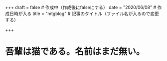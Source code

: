 +++
draft = false         # 作成中（作成後にfalseにする）
date = "2020/06/08"    # 作成日時が入る
title = "mtgblog"       # 記事のタイトル（ファイル名が入るので変更する）


+++
# 吾輩は猫である。名前はまだ無い。
